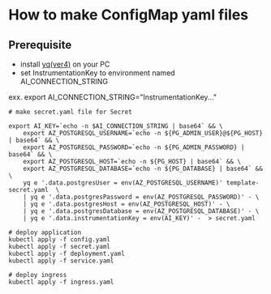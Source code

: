 # How to make ConfigMap yaml files

## Prerequisite

- install [yq(ver4)](https://github.com/mikefarah/yq/) on your PC
- set InstrumentationKey to environment named AI_CONNECTION_STRING

exx.
export AI_CONNECTION_STRING="InstrumentationKey..."

```
# make secret.yaml file for Secret

export AI_KEY=`echo -n $AI_CONNECTION_STRING | base64` && \
    export AZ_POSTGRESQL_USERNAME=`echo -n ${PG_ADMIN_USER}@${PG_HOST} | base64` && \
    export AZ_POSTGRESQL_PASSWORD=`echo -n ${PG_ADMIN_PASSWORD} | base64` && \
    export AZ_POSTGRESQL_HOST=`echo -n ${PG_HOST} | base64` && \
    export AZ_POSTGRESQL_DATABASE=`echo -n ${PG_DATABASE} | base64` && \
    yq e '.data.postgresUser = env(AZ_POSTGRESQL_USERNAME)' template-secret.yaml  \
    | yq e '.data.postgresPassword = env(AZ_POSTGRESQL_PASSWORD)' - \
    | yq e '.data.postgresHost = env(AZ_POSTGRESQL_HOST)' - \
    | yq e '.data.postgresDatabase = env(AZ_POSTGRESQL_DATABASE)' - \
    | yq e '.data.instrumentationKey = env(AI_KEY)' -  > secret.yaml

# deploy application
kubectl apply -f config.yaml
kubectl apply -f secret.yaml
kubectl apply -f deployment.yaml
kubectl apply -f service.yaml

# deploy ingress
kubectl apply -f ingress.yaml

```